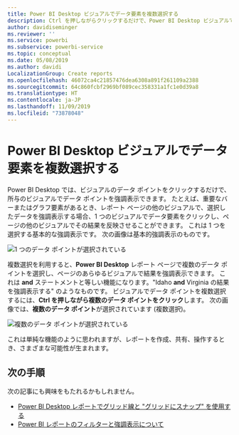 ```yaml
---
title: Power BI Desktop ビジュアルでデータ要素を複数選択する
description: Ctrl を押しながらクリックするだけで、Power BI Desktop ビジュアルで複数のデータ ポイントを選択できます。
author: davidiseminger
ms.reviewer: ''
ms.service: powerbi
ms.subservice: powerbi-service
ms.topic: conceptual
ms.date: 05/08/2019
ms.author: davidi
LocalizationGroup: Create reports
ms.openlocfilehash: 46072ca4c21857476dea6308a891f261109a2388
ms.sourcegitcommit: 64c860fcbf2969bf089cec358331a1fc1e0d39a8
ms.translationtype: HT
ms.contentlocale: ja-JP
ms.lasthandoff: 11/09/2019
ms.locfileid: "73878048"
---
```

# <a name="multi-select-data-elements-in-visuals-using-power-bi-desktop"></a>Power BI Desktop ビジュアルでデータ要素を複数選択する

Power BI Desktop では、ビジュアルのデータ ポイントをクリックするだけで、所与のビジュアルでデータ ポイントを強調表示できます。 たとえば、重要なバーまたはグラフ要素があるとき、レポート ページの他のビジュアルで、選択したデータを強調表示する場合、1 つのビジュアルでデータ要素をクリックし、ページの他のビジュアルでその結果を反映させることができます。 これは 1 つを選択する基本的な強調表示です。 次の画像は基本的強調表示のものです。 

![1 つのデータ ポイントが選択されている](media/desktop-multi-select/multi-select_01.png)

複数選択を利用すると、**Power BI Desktop** レポート ページで複数のデータ ポイントを選択し、ページのあらゆるビジュアルで結果を強調表示できます。 これは **and** ステートメントと等しい機能になります。"Idaho **and** Virginia の結果を強調表示する" のようなものです。 ビジュアルでデータ ポイントを複数選択するには、**Ctrl を押しながら複数のデータ ポイントをクリック**します。 次の画像では、**複数のデータ ポイント**が選択されています (複数選択)。

![複数のデータ ポイントが選択されている](media/desktop-multi-select/multi-select_02.png)

これは単純な機能のように思われますが、レポートを作成、共有、操作するとき、さまざまな可能性が生まれます。 

## <a name="next-steps"></a>次の手順

次の記事にも興味をもたれるかもしれません。

* [Power BI Desktop レポートでグリッド線と "グリッドにスナップ" を使用する](desktop-gridlines-snap-to-grid.md)
* [Power BI レポートのフィルターと強調表示について](power-bi-reports-filters-and-highlighting.md)

